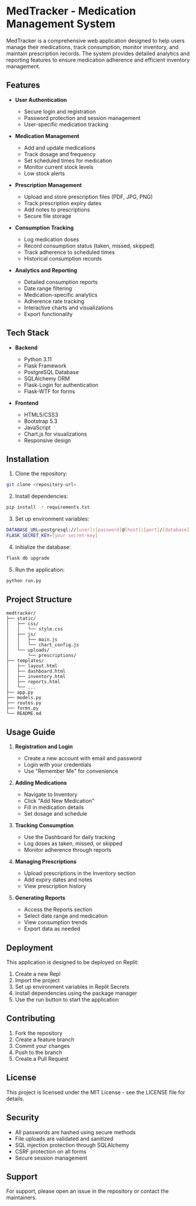 # MedTracker - Medication Management System

MedTracker is a comprehensive web application designed to help users manage their medications, track consumption, monitor inventory, and maintain prescription records. The system provides detailed analytics and reporting features to ensure medication adherence and efficient inventory management.

## Features

- **User Authentication**
  - Secure login and registration
  - Password protection and session management
  - User-specific medication tracking

- **Medication Management**
  - Add and update medications
  - Track dosage and frequency
  - Set scheduled times for medication
  - Monitor current stock levels
  - Low stock alerts

- **Prescription Management**
  - Upload and store prescription files (PDF, JPG, PNG)
  - Track prescription expiry dates
  - Add notes to prescriptions
  - Secure file storage

- **Consumption Tracking**
  - Log medication doses
  - Record consumption status (taken, missed, skipped)
  - Track adherence to scheduled times
  - Historical consumption records

- **Analytics and Reporting**
  - Detailed consumption reports
  - Date range filtering
  - Medication-specific analytics
  - Adherence rate tracking
  - Interactive charts and visualizations
  - Export functionality

## Tech Stack

- **Backend**
  - Python 3.11
  - Flask Framework
  - PostgreSQL Database
  - SQLAlchemy ORM
  - Flask-Login for authentication
  - Flask-WTF for forms

- **Frontend**
  - HTML5/CSS3
  - Bootstrap 5.3
  - JavaScript
  - Chart.js for visualizations
  - Responsive design

## Installation

1. Clone the repository:
```bash
git clone <repository-url>
```

2. Install dependencies:
```bash
pip install -r requirements.txt
```

3. Set up environment variables:
```bash
DATABASE_URL=postgresql://[user]:[password]@[host]:[port]/[database]
FLASK_SECRET_KEY=[your-secret-key]
```

4. Initialize the database:
```bash
flask db upgrade
```

5. Run the application:
```bash
python run.py
```

## Project Structure

```
medtracker/
├── static/
│   ├── css/
│   │   └── style.css
│   ├── js/
│   │   ├── main.js
│   │   └── chart_config.js
│   └── uploads/
│       └── prescriptions/
├── templates/
│   ├── layout.html
│   ├── dashboard.html
│   ├── inventory.html
│   ├── reports.html
│   └── ...
├── app.py
├── models.py
├── routes.py
├── forms.py
└── README.md
```

## Usage Guide

1. **Registration and Login**
   - Create a new account with email and password
   - Login with your credentials
   - Use "Remember Me" for convenience

2. **Adding Medications**
   - Navigate to Inventory
   - Click "Add New Medication"
   - Fill in medication details
   - Set dosage and schedule

3. **Tracking Consumption**
   - Use the Dashboard for daily tracking
   - Log doses as taken, missed, or skipped
   - Monitor adherence through reports

4. **Managing Prescriptions**
   - Upload prescriptions in the Inventory section
   - Add expiry dates and notes
   - View prescription history

5. **Generating Reports**
   - Access the Reports section
   - Select date range and medication
   - View consumption trends
   - Export data as needed

## Deployment

This application is designed to be deployed on Replit:

1. Create a new Repl
2. Import the project
3. Set up environment variables in Replit Secrets
4. Install dependencies using the package manager
5. Use the run button to start the application

## Contributing

1. Fork the repository
2. Create a feature branch
3. Commit your changes
4. Push to the branch
5. Create a Pull Request

## License

This project is licensed under the MIT License - see the LICENSE file for details.

## Security

- All passwords are hashed using secure methods
- File uploads are validated and sanitized
- SQL injection protection through SQLAlchemy
- CSRF protection on all forms
- Secure session management

## Support

For support, please open an issue in the repository or contact the maintainers.
